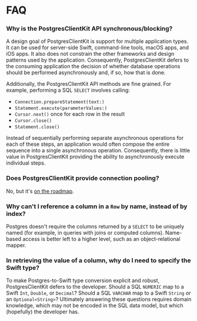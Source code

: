 # FAQ

### Why is the PostgresClientKit API synchronous/blocking?

A design goal of PostgresClientKit is support for multiple application types.  It can be used for server-side Swift, command-line tools, macOS apps, and iOS apps.  It also does not constrain the other frameworks and design patterns used by the application.  Consequently, PostgresClientKit defers to the consuming application the decision of whether database operations should be performed asynchronously and, if so, how that is done.

Additionally, the PostgresClientKit API methods are fine grained.  For example, performing a SQL `SELECT` involves calling:

- `Connection.prepareStatement(text:)`
- `Statement.execute(parameterValues:)`
- `Cursor.next()` once for each row in the result
- `Cursor.close()`
- `Statement.close()`

Instead of sequentially performing separate asynchronous operations for each of these steps, an application would often compose the entire sequence into a single asynchronous operation.  Consequently, there is little value in PostgresClientKit providing the ability to asynchronously execute individual steps.

### Does PostgresClientKit provide connection pooling?

No, but it's [on the roadmap](https://github.com/pitfield/PostgresClientKit/issues/1).

### Why can't I reference a column in a `Row` by name, instead of by index?

Postgres doesn't require the columns returned by a `SELECT` to be uniquely named (for example, in queries with joins or computed columns).  Name-based access is better left to a higher level, such as an object-relational mapper.

### In retrieving the value of a column, why do I need to specify the Swift type?

To make Postgres-to-Swift type conversion explicit and robust, PostgresClientKit defers to the developer.  Should a SQL `NUMERIC` map to a Swift `Int`, `Double`, or `Decimal`?  Should a SQL `VARCHAR` map to a Swift `String` or an `Optional<String>`?  Ultimately answering these questions requires domain knowledge, which may not be encoded in the SQL data model, but which (hopefully) the developer has.

